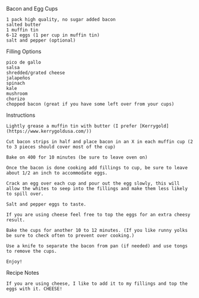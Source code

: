 Bacon and Egg Cups

    1 pack high quality, no sugar added bacon
    salted butter
    1 muffin tin
    6-12 eggs (1 per cup in muffin tin)
    salt and pepper (optional)

Filling Options

    pico de gallo
    salsa
    shredded/grated cheese
    jalapeños
    spinach
    kale
    mushroom
    chorizo
    chopped bacon (great if you have some left over from your cups)

Instructions

    Lightly grease a muffin tin with butter (I prefer [Kerrygold](https://www.kerrygoldusa.com/))

    Cut bacon strips in half and place bacon in an X in each muffin cup (2 to 3 pieces should cover most of the cup)

    Bake on 400 for 10 minutes (be sure to leave oven on)

    Once the bacon is done cooking add fillings to cup, be sure to leave about 1/2 an inch to accommodate eggs.

    Crack an egg over each cup and pour out the egg slowly, this will allow the whites to seep into the fillings and make them less likely to spill over.

    Salt and pepper eggs to taste.

    If you are using cheese feel free to top the eggs for an extra cheesy result.

    Bake the cups for another 10 to 12 minutes. (If you like runny yolks be sure to check often to prevent over cooking.)

    Use a knife to separate the bacon from pan (if needed) and use tongs to remove the cups.

    Enjoy!

Recipe Notes

    If you are using cheese, I like to add it to my fillings and top the eggs with it. CHEESE!
